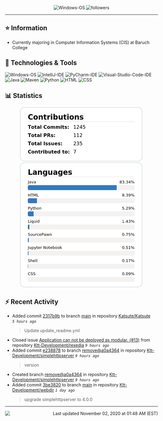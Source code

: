 <div align="center">
    <img 
        src="https://img.shields.io/badge/OS-Windows-informational?style=for-the-badge&color=3278be"
        alt="Windows-OS">
    <img 
        src="https://img.shields.io/github/followers/katsute?color=3278be&style=for-the-badge"
        alt="followers">
</div>

<hr>

## ⭐ Information

 - Currently majoring in Computer Information Systems (CIS) at Baruch College

## 🔧 Technologies & Tools

<img 
    src="https://img.shields.io/badge/OS-Windows-informational?style=flat-square&color=3278be"
    alt="Windows-OS">
<img 
    src="https://img.shields.io/badge/Editor-IntelliJ_IDEA-informational?style=flat-square&logo=intellij-idea&logoColor=white&color=3278be"
    alt="IntelliJ-IDE">
<img 
    src="https://img.shields.io/badge/Editor-PyCharm-informational?style=flat-square&logo=pycharm&logoColor=white&color=3278be"
    alt="PyCharm-IDE">
<img 
    src="https://img.shields.io/badge/Editor-Visual_Studio_Code-informational?style=flat-square&logo=Visual-Studio-Code&logoColor=white&color=3278be"
    alt="Visual-Studio-Code-IDE">
<img 
    src="https://img.shields.io/badge/Code-Java-informational?style=flat-square&logo=java&logoColor=white&color=3278be"
    alt="Java">
<img 
    src="https://img.shields.io/badge/Tools-Maven-informational?style=flat-square&logo=apache-maven&logoColor=white&color=3278be"
    alt="Maven">
<img 
    src="https://img.shields.io/badge/Code-Python-informational?style=flat-square&logo=python&logoColor=white&color=3278be"
    alt="Python">
<img 
    src="https://img.shields.io/badge/Code-HTML-informational?style=flat-square&logo=html5&logoColor=white&color=3278be"
    alt="HTML">
<img 
    src="https://img.shields.io/badge/Code-CSS-informational?style=flat-square&logo=css-wizardry&logoColor=white&color=3278be"
    alt="CSS">

## 📊 Statistics
<div align="center">
    <a href="https://github.com/Katsute/">
        <img src="https://github.com/Katsute/Katsute/blob/main/contributions.png">
    </a>
    <a href="https://github.com/Katsute/">
        <img src="https://github.com/Katsute/Katsute/blob/main/languages.png">
    </a>
</div>

## ⚡ Recent Activity

 - Added commit [2317b9b](https://github.com/Katsute/Katsute/commit/2317b9b93abbbef3d79c4952595c3a2376994965) to branch [main](https://github.com/Katsute/Katsute/tree/main) in repository [Katsute/Katsute](https://github.com/Katsute/Katsute)  *`5 hours ago`*
   > Update update_readme.yml
 - Closed issue [Application can not be deployed as modular. (#13)](https://github.com/Ktt-Development/rexedia/issues/13) from repository [Ktt-Development/rexedia](https://github.com/Ktt-Development/rexedia)  *`9 hours ago`*
 - Added commit [e238878](https://github.com/Ktt-Development/simplehttpserver/commit/e238878ce254497cf5737be67d2a3f21cbdcdf9c) to branch [remove@a0a4364](https://github.com/Ktt-Development/simplehttpserver/tree/remove@a0a4364) in repository [Ktt-Development/simplehttpserver](https://github.com/Ktt-Development/simplehttpserver)  *`9 hours ago`*
   > version
 - Created branch [remove@a0a4364](https://github.com/Ktt-Development/simplehttpserver/tree/remove@a0a4364) in repository [Ktt-Development/simplehttpserver](https://github.com/Ktt-Development/simplehttpserver) *`9 hours ago`*
 - Added commit [3be3820](https://github.com/Ktt-Development/webdir/commit/3be38205050f05247ea946718cfbdb04e7e507b0) to branch [main](https://github.com/Ktt-Development/webdir/tree/main) in repository [Ktt-Development/webdir](https://github.com/Ktt-Development/webdir)  *`1 day ago`*
   > upgrade simplehttpserver to 4.0.0

---
<img align="left" src="https://github.com/Katsute/Katsute/workflows/Update%20README.md/badge.svg"><p align="right">Last updated November 02, 2020 at 01:48 AM (EST)</p>
